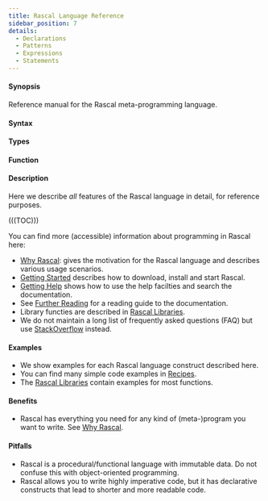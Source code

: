 ```yaml
---
title: Rascal Language Reference
sidebar_position: 7
details:
  - Declarations
  - Patterns
  - Expressions
  - Statements
---
```


#### Synopsis

Reference manual for the Rascal meta-programming language. 

#### Syntax

#### Types

#### Function

#### Description

Here we describe _all_ features of the Rascal language in detail, for reference purposes.

(((TOC)))

You can find more (accessible) information about programming in Rascal here:

*  [Why Rascal]((WhyRascal)): gives the motivation for the Rascal language and describes various usage scenarios.
*  [Getting Started]((GettingStarted)) describes how to download, install and start Rascal. 
*  [Getting Help]((GettingHelp)) shows how to use the help facilties and search the documentation. 
*  See [Further Reading]((GettingHelp:FurtherReading)) for a reading guide to the documentation.
*  Library functies are described in [Rascal Libraries]((Library)).
*  We do not maintain a long list of frequently asked questions (FAQ) but 
   use [StackOverflow](http://stackoverflow.com/questions/tagged/rascal) instead.


#### Examples

*  We show examples for each Rascal language construct described here.
*  You can find many simple code examples in [Recipes]((Recipes)). 
*  The [Rascal Libraries]((Library)) contain examples for most functions. 

#### Benefits

*  Rascal has everything you need for any kind of (meta-)program you want to write. See [Why Rascal]((WhyRascal)).

#### Pitfalls

*  Rascal is a procedural/functional language with immutable data. Do not confuse this with object-oriented programming.
*  Rascal allows you to write highly imperative code, but it has declarative constructs that lead to shorter and more readable code.

